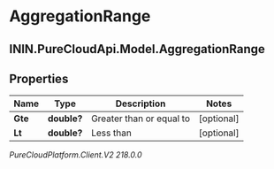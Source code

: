 # AggregationRange

## ININ.PureCloudApi.Model.AggregationRange

## Properties

|Name | Type | Description | Notes|
|------------ | ------------- | ------------- | -------------|
| **Gte** | **double?** | Greater than or equal to | [optional] |
| **Lt** | **double?** | Less than | [optional] |



_PureCloudPlatform.Client.V2 218.0.0_
